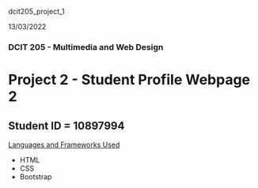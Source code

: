 dcit205_project_1

13/03/2022
### DCIT 205 - Multimedia and Web Design

# Project 2 - Student Profile Webpage 2
## Student ID = 10897994

<u>Languages and Frameworks Used</u>
- HTML
- CSS
- Bootstrap
